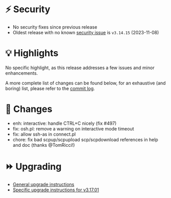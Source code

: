 # :zap: Security

- No security fixes since previous release
- Oldest release with no known [security issue](https://github.com/ovh/the-bastion/security/advisories) is `v3.14.15` (2023-11-08)

# :bulb: Highlights

No specific highlight, as this release addresses a few issues and minor enhancements.

A more complete list of changes can be found below, for an exhaustive (and boring) list, please refer to the [commit log](https://github.com/ovh/the-bastion/compare/v3.17.00...v3.17.01).

# :pushpin: Changes
- enh: interactive: handle CTRL+C nicely (fix #497)
- fix: osh.pl: remove a warning on interactive mode timeout
- fix: allow ssh-as in connect.pl
- chore: fix bad scpup/scpupload scp/scpdownload references in help and doc (thanks @TomRicci!)

# :fast_forward: Upgrading

- [General upgrade instructions](https://ovh.github.io/the-bastion/installation/upgrading.html)
- [Specific upgrade instructions for v3.17.01](https://ovh.github.io/the-bastion/installation/upgrading.html#v3-17-01-2024-10-23)
